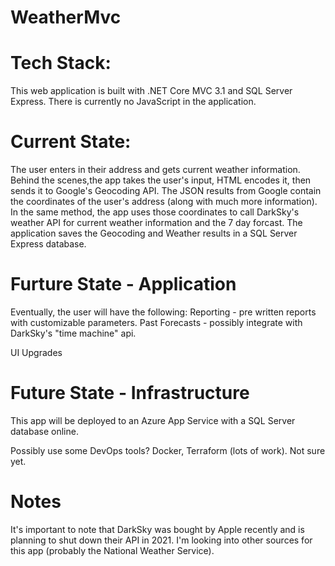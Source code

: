 # WeatherMvc

# Tech Stack:
This web application is built with .NET Core MVC 3.1 and SQL Server Express.
There is currently no JavaScript in the application.

# Current State:
The user enters in their address and gets current weather information. 
Behind the scenes,the app takes the user's input, HTML encodes it, then sends it to Google's Geocoding API.
The JSON results from Google contain the coordinates of the user's address (along with much more information). 
In the same method, the app uses those coordinates to call DarkSky's weather API for current weather information and the 7 day forcast.
The application saves the Geocoding and Weather results in a SQL Server Express database. 

# Furture State - Application

Eventually, the user will have the following:
Reporting - pre written reports with customizable parameters. 
Past Forecasts - possibly integrate with DarkSky's "time machine" api. 

UI Upgrades

# Future State - Infrastructure
This app will be deployed to an Azure App Service with a SQL Server database online.

Possibly use some DevOps tools? Docker, Terraform (lots of work). Not sure yet. 


# Notes
It's important to note that DarkSky was bought by Apple recently and is planning to shut down their API in 2021. I'm looking into other sources for this app (probably the National Weather Service).
